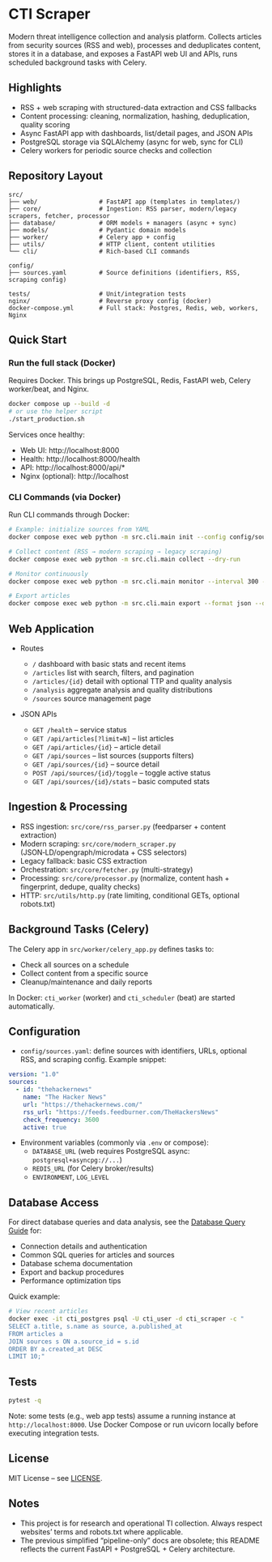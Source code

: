 # CTI Scraper

Modern threat intelligence collection and analysis platform. Collects articles from security sources (RSS and web), processes and deduplicates content, stores it in a database, and exposes a FastAPI web UI and APIs, runs scheduled background tasks with Celery.

## Highlights

- RSS + web scraping with structured-data extraction and CSS fallbacks
- Content processing: cleaning, normalization, hashing, deduplication, quality scoring
- Async FastAPI app with dashboards, list/detail pages, and JSON APIs
- PostgreSQL storage via SQLAlchemy (async for web, sync for CLI)
- Celery workers for periodic source checks and collection

## Repository Layout

```
src/
├── web/                 # FastAPI app (templates in templates/)
├── core/                # Ingestion: RSS parser, modern/legacy scrapers, fetcher, processor
├── database/            # ORM models + managers (async + sync)
├── models/              # Pydantic domain models
├── worker/              # Celery app + config
├── utils/               # HTTP client, content utilities
└── cli/                 # Rich-based CLI commands

config/
├── sources.yaml         # Source definitions (identifiers, RSS, scraping config)

tests/                   # Unit/integration tests
nginx/                   # Reverse proxy config (docker)
docker-compose.yml       # Full stack: Postgres, Redis, web, workers, Nginx
```

## Quick Start

### Run the full stack (Docker)

Requires Docker. This brings up PostgreSQL, Redis, FastAPI web, Celery worker/beat, and Nginx.

```bash
docker compose up --build -d
# or use the helper script
./start_production.sh
```

Services once healthy:
- Web UI: http://localhost:8000
- Health: http://localhost:8000/health
- API: http://localhost:8000/api/*
- Nginx (optional): http://localhost

### CLI Commands (via Docker)

Run CLI commands through Docker:

```bash
# Example: initialize sources from YAML
docker compose exec web python -m src.cli.main init --config config/sources.yaml

# Collect content (RSS → modern scraping → legacy scraping)
docker compose exec web python -m src.cli.main collect --dry-run

# Monitor continuously
docker compose exec web python -m src.cli.main monitor --interval 300 --max-concurrent 5

# Export articles
docker compose exec web python -m src.cli.main export --format json --days 7 --output export.json
```

## Web Application

- Routes
  - `/` dashboard with basic stats and recent items
  - `/articles` list with search, filters, and pagination
  - `/articles/{id}` detail with optional TTP and quality analysis
  - `/analysis` aggregate analysis and quality distributions
  - `/sources` source management page

- JSON APIs
  - `GET /health` – service status
  - `GET /api/articles[?limit=N]` – list articles
  - `GET /api/articles/{id}` – article detail
  - `GET /api/sources` – list sources (supports filters)
  - `GET /api/sources/{id}` – source detail
  - `POST /api/sources/{id}/toggle` – toggle active status
  - `GET /api/sources/{id}/stats` – basic computed stats

## Ingestion & Processing

- RSS ingestion: `src/core/rss_parser.py` (feedparser + content extraction)
- Modern scraping: `src/core/modern_scraper.py` (JSON‑LD/opengraph/microdata + CSS selectors)
- Legacy fallback: basic CSS extraction
- Orchestration: `src/core/fetcher.py` (multi-strategy)
- Processing: `src/core/processor.py` (normalize, content hash + fingerprint, dedupe, quality checks)
- HTTP: `src/utils/http.py` (rate limiting, conditional GETs, optional robots.txt)

## Background Tasks (Celery)

The Celery app in `src/worker/celery_app.py` defines tasks to:
- Check all sources on a schedule
- Collect content from a specific source
- Cleanup/maintenance and daily reports

In Docker: `cti_worker` (worker) and `cti_scheduler` (beat) are started automatically.

## Configuration

- `config/sources.yaml`: define sources with identifiers, URLs, optional RSS, and scraping config. Example snippet:

```yaml
version: "1.0"
sources:
  - id: "thehackernews"
    name: "The Hacker News"
    url: "https://thehackernews.com/"
    rss_url: "https://feeds.feedburner.com/TheHackersNews"
    check_frequency: 3600
    active: true
```

- Environment variables (commonly via `.env` or compose):
  - `DATABASE_URL` (web requires PostgreSQL async: `postgresql+asyncpg://...`)
  - `REDIS_URL` (for Celery broker/results)
  - `ENVIRONMENT`, `LOG_LEVEL`

## Database Access

For direct database queries and data analysis, see the [Database Query Guide](DATABASE_QUERY_GUIDE.md) for:

- Connection details and authentication
- Common SQL queries for articles and sources
- Database schema documentation
- Export and backup procedures
- Performance optimization tips

Quick example:
```bash
# View recent articles
docker exec -it cti_postgres psql -U cti_user -d cti_scraper -c "
SELECT a.title, s.name as source, a.published_at 
FROM articles a 
JOIN sources s ON a.source_id = s.id 
ORDER BY a.created_at DESC 
LIMIT 10;"
```

## Tests

```bash
pytest -q
```

Note: some tests (e.g., web app tests) assume a running instance at `http://localhost:8000`. Use Docker Compose or run uvicorn locally before executing integration tests.

## License

MIT License – see [LICENSE](LICENSE).

## Notes

- This project is for research and operational TI collection. Always respect websites’ terms and robots.txt where applicable.
- The previous simplified “pipeline-only” docs are obsolete; this README reflects the current FastAPI + PostgreSQL + Celery architecture.
